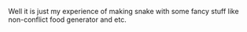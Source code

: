 Well it is just my experience of making snake with some fancy stuff like non-conflict food generator and etc.
